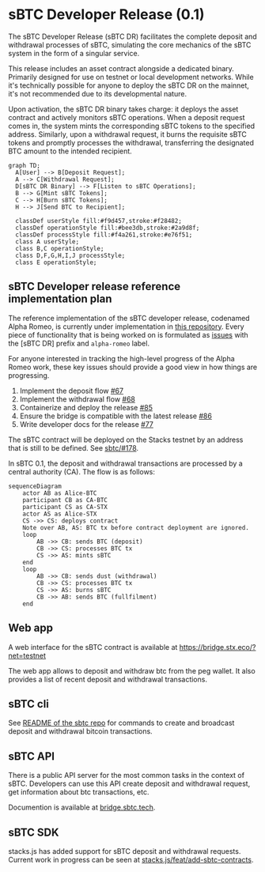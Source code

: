 # sBTC Developer Release (0.1)

The sBTC Developer Release (sBTC DR) facilitates the complete deposit and withdrawal processes of sBTC, simulating the core mechanics of the sBTC system in the form of a singular service.

This release includes an asset contract alongside a dedicated binary. Primarily designed for use on testnet or local development networks. While it's technically possible for anyone to deploy the sBTC DR on the mainnet, it's not recommended due to its developmental nature.

Upon activation, the sBTC DR binary takes charge: it deploys the asset contract and actively monitors sBTC operations. When a deposit request comes in, the system mints the corresponding sBTC tokens to the specified address. Similarly, upon a withdrawal request, it burns the requisite sBTC tokens and promptly processes the withdrawal, transferring the designated BTC amount to the intended recipient.

```mermaid
graph TD;
  A[User] --> B[Deposit Request];
  A --> C[Withdrawal Request];
  D[sBTC DR Binary] --> F[Listen to sBTC Operations];
  B --> G[Mint sBTC Tokens];
  C --> H[Burn sBTC Tokens];
  H --> J[Send BTC to Recipient];

  classDef userStyle fill:#f9d457,stroke:#f28482;
  classDef operationStyle fill:#bee3db,stroke:#2a9d8f;
  classDef processStyle fill:#f4a261,stroke:#e76f51;
  class A userStyle;
  class B,C operationStyle;
  class D,F,G,H,I,J processStyle;
  class E operationStyle;
```

## sBTC Developer release reference implementation plan

The reference implementation of the sBTC developer release, codenamed Alpha Romeo, is currently under implementation in [this repository](https://github.com/stacks-network/sbtc/tree/master/romeo).
Every piece of functionality that is being worked on is formulated as [issues](https://github.com/stacks-network/sbtc/issues) with the [sBTC DR] prefix and `alpha-romeo` label.

For anyone interested in tracking the high-level progress of the Alpha Romeo work, these key issues should provide a good view in how things are progressing.

1. Implement the deposit flow [#67](https://github.com/stacks-network/sbtc/issues/67)
2. Implement the withdrawal flow [#68](https://github.com/stacks-network/sbtc/issues/68)
3. Containerize and deploy the release [#85](https://github.com/stacks-network/sbtc/issues/85)
4. Ensure the bridge is compatible with the latest release [#86](https://github.com/stacks-network/sbtc/issues/86)
5. Write developer docs for the release [#77](https://github.com/stacks-network/sbtc-docs/issues/77)

The sBTC contract will be deployed on the Stacks testnet by an address that is still to be defined. See [sbtc/#178](https://github.com/stacks-network/sbtc/issues/178).

In sBTC 0.1, the deposit and withdrawal transactions are processed by a central authority (CA). The flow is as follows:

```mermaid
sequenceDiagram
    actor AB as Alice-BTC
    participant CB as CA-BTC
    participant CS as CA-STX
    actor AS as Alice-STX
    CS ->> CS: deploys contract
    Note over AB, AS: BTC tx before contract deployment are ignored.
    loop
        AB ->> CB: sends BTC (deposit)
        CB ->> CS: processes BTC tx
        CS ->> AS: mints sBTC
    end
    loop
        AB ->> CB: sends dust (withdrawal)
        CB ->> CS: processes BTC tx
        CS ->> AS: burns sBTC
        CB ->> AB: sends BTC (fullfilment)
    end
```

## Web app

A web interface for the sBTC contract is available at https://bridge.stx.eco/?net=testnet

The web app allows to deposit and withdraw btc from the peg wallet. It also provides a list of recent deposit and withdrawal transactions.

## sBTC cli

See [README of the sbtc repo](https://github.com/stacks-network/sbtc/blob/main/sbtc-cli/README.md) for commands to create and broadcast deposit and withdrawal bitcoin transactions.

## sBTC API

There is a public API server for the most common tasks in the context of sBTC. Developers can use this API create deposit and withdrawal request, get information about btc transactions, etc.

Documention is available at [bridge.sbtc.tech](https://bridge.sbtc.tech/bridge-api/docs/).

## sBTC SDK

stacks.js has added support for sBTC deposit and withdrawal requests. Current work in progress can be seen at [stacks.js/feat/add-sbtc-contracts](https://github.com/hirosystems/stacks.js/pull/1554).
